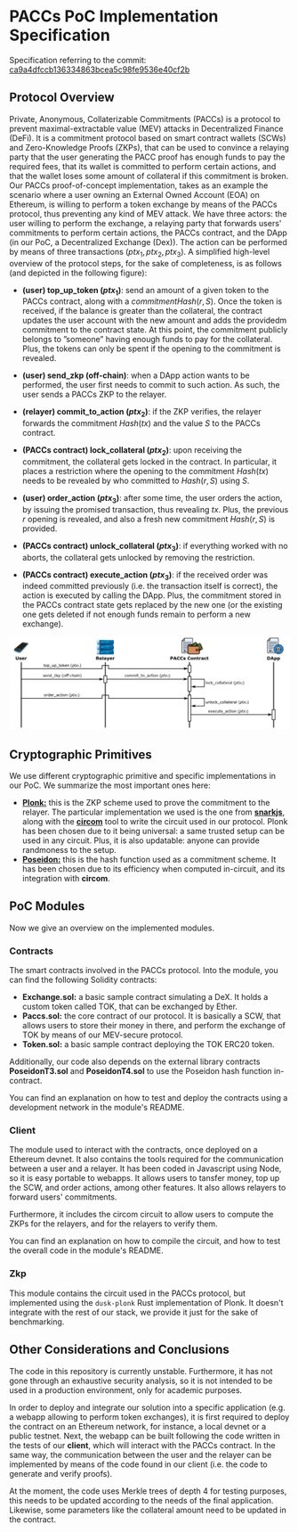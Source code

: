 # PACCs PoC Implementation Specification

Specification referring to the commit: [ca9a4dfccb136334863bcea5c98fe9536e40cf2b](https://github.com/xevisalle/paccs/commit/ca9a4dfccb136334863bcea5c98fe9536e40cf2b)

## Protocol Overview

Private, Anonymous, Collaterizable Commitments (PACCs) is a protocol to prevent maximal-extractable value (MEV) attacks in Decentralized Finance (DeFi). It is a commitment protocol based on smart contract wallets (SCWs) and Zero-Knowledge Proofs (ZKPs), that can be used to convince a relaying party that the user generating the PACC proof has enough funds to pay the required fees, that its wallet is committed to perform certain actions, and that the wallet loses some amount of collateral if this commitment is broken. Our PACCs proof-of-concept implementation, takes as an example the scenario where a user owning an External Owned Account (EOA) on Ethereum, is willing to perform a token exchange by means of the PACCs protocol, thus preventing any kind of MEV attack. We have three actors: the user willing to perform the exchange, a relaying party that forwards users' commitments to perform certain actions, the PACCs contract, and the DApp (in our PoC, a Decentralized Exchange (Dex)). The action can be performed by means of three transactions $(ptx_1, ptx_2, ptx_3)$. A simplified high-level overview of the protocol steps, for the sake of completeness, is as follows (and depicted in the following figure):

- **(user) top_up_token ($ptx_1$)**: send an amount of a given token to the PACCs contract, along with a $commitment Hash(r, S)$. Once the token is received, if the balance is greater than the collateral, the contract updates the user account with the new amount and adds the providedm commitment to the contract state. At this point, the commitment publicly belongs to ”someone” having enough funds to pay for the collateral. Plus, the tokens can only be spent if the opening to the commitment is revealed.

- **(user) send_zkp (off-chain)**: when a DApp action wants to be performed, the user first needs to commit to such action. As such, the user sends a PACCs ZKP to the relayer.

- **(relayer) commit_to_action ($ptx_2$)**: if the ZKP verifies, the relayer forwards the commitment $Hash(tx)$ and the value $S$ to the PACCs contract.
  
- **(PACCs contract) lock_collateral ($ptx_2$)**: upon receiving the commitment, the collateral gets locked in the contract. In particular, it places a restriction where the opening to the commitment $Hash(tx)$ needs to be revealed by who committed to $Hash(r, S)$ using $S$.
  
- **(user) order_action ($ptx_3$)**: after some time, the user orders the action, by issuing the promised transaction, thus revealing $tx$. Plus, the previous $r$ opening is revealed, and also a fresh new commitment $Hash(r, S)$ is provided.
  
- **(PACCs contract) unlock_collateral ($ptx_3$)**: if everything worked with no aborts, the collateral gets unlocked by removing the restriction.
  
- **(PACCs contract) execute_action ($ptx_3$)**: if the received order was indeed committed previously (i.e. the transaction itself is correct), the action is executed by calling the DApp. Plus, the commitment stored in the PACCs contract state gets replaced by the new one (or the existing one gets deleted if not enough funds remain to perform a new exchange).

![alt text](images/protocol.png "Protocol")

## Cryptographic Primitives

We use different cryptographic primitive and specific implementations in our PoC. We summarize the most important ones here:

- [**Plonk:**](https://eprint.iacr.org/2019/953.pdf) this is the ZKP scheme used to prove the commitment to the relayer. The particular implementation we used is the one from [**snarkjs**](https://github.com/iden3/snarkjs), along with the [**circom**](https://docs.circom.io) tool to write the circuit used in our protocol. Plonk has been chosen due to it being universal: a same trusted setup can be used in any circuit. Plus, it is also updatable: anyone can provide randmoness to the setup.
- [**Poseidon:**](https://eprint.iacr.org/2019/458.pdf) this is the hash function used as a commitment scheme. It has been chosen due to its efficiency when computed in-circuit, and its integration with **circom**.

## PoC Modules

Now we give an overview on the implemented modules.

### Contracts

The smart contracts involved in the PACCs protocol. Into the module, you can find the following Solidity contracts:

- **Exchange.sol:** a basic sample contract simulating a DeX. It holds a custom token called TOK, that can be exchanged by Ether.
- **Paccs.sol:** the core contract of our protocol. It is basically a SCW, that allows users to store their money in there, and perform the exchange of TOK by means of our MEV-secure protocol.
- **Token.sol:** a basic sample contract deploying the TOK ERC20 token.

Additionally, our code also depends on the external library contracts **PoseidonT3.sol** and **PoseidonT4.sol** to use the Poseidon hash function in-contract.

You can find an explanation on how to test and deploy the contracts using a development network in the module's README.

### Client

The module used to interact with the contracts, once deployed on a Ethereum devnet. It also contains the tools required for the communication between a user and a relayer. It has been coded in Javascript using Node, so it is easy portable to webapps. It allows users to tansfer money, top up the SCW, and order actions, among other features. It also allows relayers to forward users' commitments.

Furthermore, it includes the circom circuit to allow users to compute the ZKPs for the relayers, and for the relayers to verify them.

You can find an explanation on how to compile the circuit, and how to test the overall code in the module's README.

### Zkp

This module contains the circuit used in the PACCs protocol, but implemented using the `dusk-plonk` Rust implementation of Plonk. It doesn't integrate with the rest of our stack, we provide it just for the sake of benchmarking.

## Other Considerations and Conclusions

The code in this repository is currently unstable. Furthermore, it has not gone through an exhaustive security analysis, so it is not intended to be used in a production environment, only for academic purposes. 

In order to deploy and integrate our solution into a specific application (e.g. a webapp allowing to perform token exchanges), it is first required to deploy the contract on an Ethereum network, for instance, a local devnet or a public testnet. Next, the webapp can be built following the code written in the tests of our **client**, which will interact with the PACCs contract. In the same way, the communication between the user and the relayer can be implemented by means of the code found in our client (i.e. the code to generate and verify proofs).

At the moment, the code uses Merkle trees of depth 4 for testing purposes, this needs to be updated according to the needs of the final application. Likewise, some parameters like the collateral amount need to be updated in the contract.

